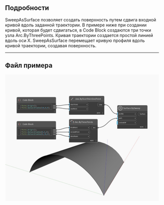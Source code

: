 ## Подробности
SweepAsSurface позволяет создать поверхность путем сдвига входной кривой вдоль заданной траектории. В примере ниже при создании кривой, которая будет сдвигаться, в Code Block создаются три точки узла Arc.ByThreePoints. Кривая траектории создается простой линией вдоль оси X. SweepAsSurface перемещает кривую профиля вдоль кривой траектории, создавая поверхность.
___
## Файл примера

![SweepAsSurface](./Autodesk.DesignScript.Geometry.Curve.SweepAsSurface_img.jpg)


